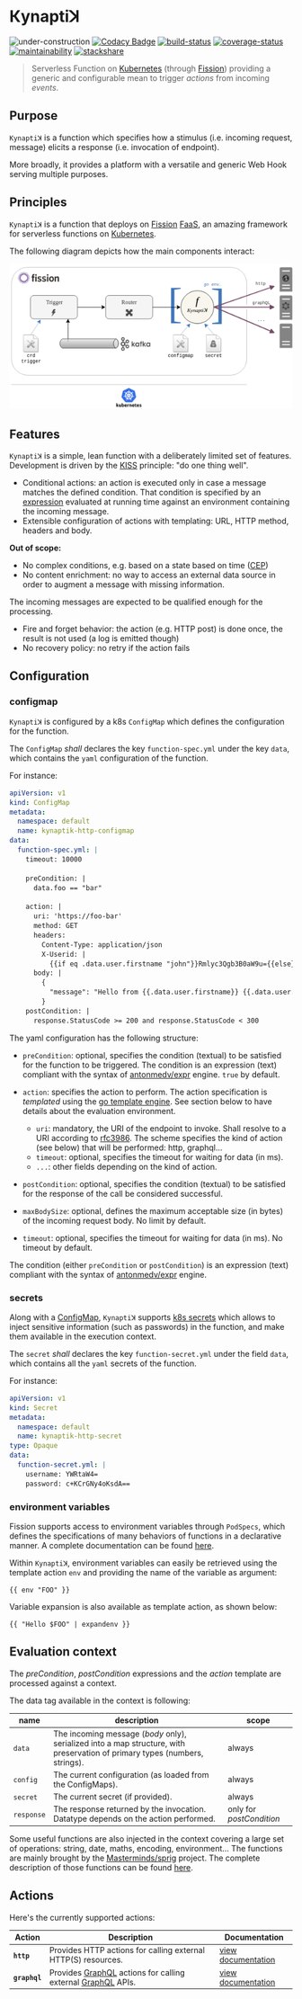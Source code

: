 # Кynaptiꓘ

![under-construction](https://img.shields.io/badge/%F0%9F%9A%A7-under%20construction-important)
[![Codacy Badge](https://api.codacy.com/project/badge/Grade/ef38ed828c4c494f83e63cb3f65d0e30)](https://app.codacy.com/app/ccamel/kynaptik?utm_source=github.com&utm_medium=referral&utm_content=ccamel/kynaptik&utm_campaign=Badge_Grade_Dashboard)
[![build-status](https://circleci.com/gh/ccamel/kynaptik/tree/master.svg?style=shield)](https://circleci.com/gh/ccamel/kynaptik/tree/master)
[![coverage-status](https://coveralls.io/repos/github/ccamel/kynaptik/badge.svg?branch=master&kill_cache=1)](https://coveralls.io/github/ccamel/kynaptik?branch=master)
[![maintainability](https://api.codeclimate.com/v1/badges/bb38e3df1b0591b4d1ef/maintainability)](https://codeclimate.com/github/ccamel/kynaptik/maintainability)
[![stackshare](http://img.shields.io/badge/tech-stack-0690fa.svg?style=flat)](https://stackshare.io/ccamel/kynaptik)

> Serverless Function on [Kubernetes][kubernetes] (through [Fission][fission]) providing a generic and configurable mean to trigger _actions_ from incoming _events_.

## Purpose

`Kynaptiꓘ` is a function which specifies how a stimulus (i.e. incoming request, message) elicits a response (i.e. invocation of endpoint).

More broadly, it provides a platform with a versatile and generic Web Hook serving multiple purposes.

## Principles

`Kynaptiꓘ` is a function that deploys on [Fission][fission] [FaaS](https://en.wikipedia.org/wiki/Function_as_a_service), an amazing framework for serverless functions on [Kubernetes][kubernetes].

The following diagram depicts how the main components interact:

![overview](doc/kynaptik-overview.png)

## Features

`Kynaptiꓘ` is a simple, lean function with a deliberately limited set of features. Development is driven by the [KISS](https://en.wikipedia.org/wiki/KISS_principle) principle:
"do one thing well".

-   Conditional actions: an action is executed only in case a message matches the defined condition. That condition is specified by an [expression](https://github.com/antonmedv/expr) evaluated
    at running time against an environment containing the incoming message.
-   Extensible configuration of actions with templating: URL, HTTP method, headers and body.

**Out of scope:**

-   No complex conditions, e.g. based on a state based on time ([CEP](https://en.wikipedia.org/wiki/Complex_event_processing))
-   No content enrichment: no way to access an external data source in order to augment a message with missing information.

The incoming messages are expected to be qualified enough for the processing.

-   Fire and forget behavior: the action (e.g. HTTP post) is done once, the result is not used (a log is emitted though)
-   No recovery policy: no retry if the action fails

## Configuration

### configmap

`Kynaptiꓘ` is configured by a k8s `ConfigMap` which defines the configuration for the function.

The `ConfigMap` _shall_ declares the key `function-spec.yml` under the key `data`, which contains the `yaml` configuration of the function.

For instance:

```yaml
apiVersion: v1
kind: ConfigMap
metadata:
  namespace: default
  name: kynaptik-http-configmap
data:
  function-spec.yml: |
    timeout: 10000

    preCondition: |
      data.foo == "bar"

    action: |
      uri: 'https://foo-bar'            
      method: GET
      headers:
        Content-Type: application/json
        X-Userid: |
          {{if eq .data.user.firstname "john"}}Rmlyc3Qgb3B0aW9u={{else}}U2Vjb25kIG9wdGlvbg=={{end}}
      body: |
        {
          "message": "Hello from {{.data.user.firstname}} {{.data.user.lastname}}"
        }
    postCondition: |
      response.StatusCode >= 200 and response.StatusCode < 300
```

The yaml configuration has the following structure:

-   `preCondition`: optional, specifies the condition (textual) to be satisfied for the function to be triggered. The condition is an expression 
    (text) compliant with the syntax of [antonmedv/expr](https://github.com/antonmedv/expr/blob/master/docs/Language-Definition.md) engine. `true` by default.

-   `action`: specifies the action to perform. The action specification is _templated_ using the [go template engine](https://golang.org/pkg/text/template/).
    See section below to have details about the evaluation environment.
    -   `uri`: mandatory, the URI of the endpoint to invoke. Shall resolve to a URI according to [rfc3986](https://www.ietf.org/rfc/rfc3986.txt).
        The scheme specifies the kind of action (see below) that will be performed: http, graphql...
    -   `timeout`: optional, specifies the timeout for waiting for data (in ms).
    -   `...`: other fields depending on the kind of action.

-   `postCondition`: optional, specifies the condition (textual) to be satisfied for the response of the call be considered successful.

-   `maxBodySize`: optional, defines the maximum acceptable size (in bytes) of the incoming request body. No limit by default.

-   `timeout`: optional, specifies the timeout for waiting for data (in ms). No timeout by default.

The condition (either `preCondition` or `postCondition`) is an expression (text) compliant with the syntax of 
[antonmedv/expr](https://github.com/antonmedv/expr/blob/master/docs/Language-Definition.md) engine.

### secrets

Along with a [ConfigMap](https://kubernetes.io/docs/tasks/configure-pod-container/configure-pod-configmap/),  `Kynaptiꓘ` supports 
[k8s secrets](https://kubernetes.io/docs/concepts/configuration/secret/) which allows to inject sensitive information (such as passwords)
in the function, and make them available in the execution context.

The `secret` _shall_ declares the key `function-secret.yml` under the field `data`, which contains all the `yaml` secrets of the function.

For instance:

```yaml
apiVersion: v1
kind: Secret
metadata:
  namespace: default
  name: kynaptik-http-secret
type: Opaque
data:
  function-secret.yml: |
    username: YWRtaW4=
    password: c+KCrGNy4oKsdA==
```

### environment variables

Fission supports access to environment variables through `PodSpecs`, which defines the 
specifications of many behaviors of functions in a declarative manner. A complete documentation can be found
[here](https://docs.fission.io/docs/spec/podspec/envvar/).

Within `Kynaptiꓘ`, environment variables can easily be retrieved using the template action `env` and providing
the name of the variable as argument:

```gotemplate
{{ env "FOO" }}
```

Variable expansion is also available as template action, as shown below:

```gotemplate
{{ "Hello $FOO" | expandenv }}
```

## Evaluation context

The _preCondition_, _postCondition_ expressions and the _action_ template are processed against a context.

The data tag available in the context is following:

| name       | description                                                                                                                 | scope                    |
| ---------- | --------------------------------------------------------------------------------------------------------------------------- | ------------------------ |
| `data`     | The incoming message (_body_ only), serialized into a map structure, with preservation of primary types (numbers, strings). | always                   |
| `config`   | The current configuration (as loaded from the ConfigMaps).                                                                  | always                   |
| `secret`   | The current secret (if provided).                                                                                           | always                   |
| `response` | The response returned by the invocation. Datatype depends on the action performed.                                          | only for _postCondition_ |

Some useful functions are also injected in the context covering a large set of operations: string, date, maths, encoding, environment...
The functions are mainly brought by the [Masterminds/sprig](https://github.com/Masterminds/sprig) project. The complete description of those 
functions can be found [here](http://masterminds.github.io/sprig/).

## Actions

Here's the currently supported actions:

| Action        | Description                                                                       | Documentation                                 |
| ------------- | --------------------------------------------------------------------------------- | --------------------------------------------- |
| **`http`**    | Provides HTTP actions for calling external HTTP(S) resources.                     | [view documentation](./doc/action-http.md)    |
| **`graphql`** | Provides [GraphQL][graphql] actions for calling external [GraphQL][graphql] APIs. | [view documentation](./doc/action-graphql.md) |

[kubernetes]: https://kubernetes.io/

[fission]: https://fission.io/

[graphql]: https://graphql.org/
